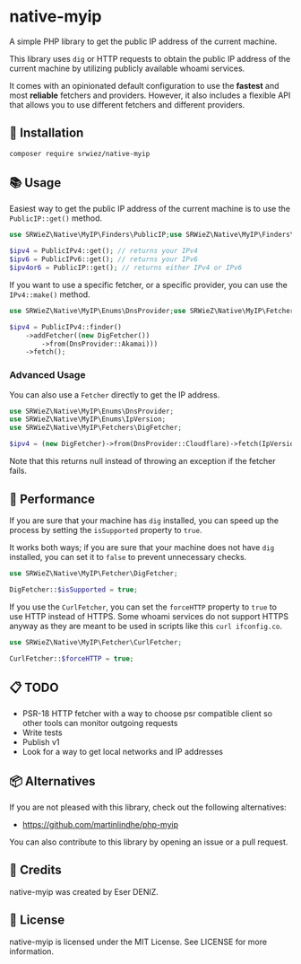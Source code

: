 # native-myip

[//]: # ([![Latest Stable Version]&#40;http://poser.pugx.org/srwiez/native-myip/v&#41;]&#40;https://packagist.org/packages/srwiez/native-myip&#41; [![Total Downloads]&#40;http://poser.pugx.org/srwiez/native-myip/downloads&#41;]&#40;https://packagist.org/packages/srwiez/native-myip&#41; [![Latest Unstable Version]&#40;http://poser.pugx.org/srwiez/native-myip/v/unstable&#41;]&#40;https://packagist.org/packages/srwiez/native-myip&#41; [![License]&#40;http://poser.pugx.org/srwiez/native-myip/license&#41;]&#40;https://packagist.org/packages/srwiez/native-myip&#41; [![PHP Version Require]&#40;http://poser.pugx.org/srwiez/native-myip/require/php&#41;]&#40;https://packagist.org/packages/srwiez/native-myip&#41;)

[//]: # (![GitHub Workflow Status &#40;with event&#41;]&#40;https://img.shields.io/github/actions/workflow/status/srwiez/native-myip/test.yml?label=Tests&#41;)
A simple PHP library to get the public IP address of the current machine.

This library uses `dig` or HTTP requests to obtain the public IP address of the current machine by utilizing publicly available whoami services.

It comes with an opinionated default configuration to use the **fastest** and most **reliable** fetchers and providers. However, it also includes a flexible API that allows you to use different fetchers and different providers.

## 🚀 Installation

```bash
composer require srwiez/native-myip
```

## 📚 Usage

Easiest way to get the public IP address of the current machine is to use the `PublicIP::get()` method.

```php
use SRWieZ\Native\MyIP\Finders\PublicIP;use SRWieZ\Native\MyIP\Finders\PublicIPv4;use SRWieZ\Native\MyIP\Finders\PublicIPv6;

$ipv4 = PublicIPv4::get(); // returns your IPv4
$ipv6 = PublicIPv6::get(); // returns your IPv6
$ipv4or6 = PublicIP::get(); // returns either IPv4 or IPv6
```

[//]: # (Talk about the default configuration)

If you want to use a specific fetcher, or a specific provider, you can use the `IPv4::make()` method.

```php
use SRWieZ\Native\MyIP\Enums\DnsProvider;use SRWieZ\Native\MyIP\Fetchers\DigFetcher;use SRWieZ\Native\MyIP\Finders\PublicIPv4;

$ipv4 = PublicIPv4::finder()
    ->addFetcher((new DigFetcher())
        ->from(DnsProvider::Akamai)))
    ->fetch();
```

### Advanced Usage

You can also use a `Fetcher` directly to get the IP address.

```php
use SRWieZ\Native\MyIP\Enums\DnsProvider;
use SRWieZ\Native\MyIP\Enums\IpVersion;
use SRWieZ\Native\MyIP\Fetchers\DigFetcher;

$ipv4 = (new DigFetcher)->from(DnsProvider::Cloudflare)->fetch(IpVersion::v4);
```

Note that this returns null instead of throwing an exception if the fetcher fails.

## 🏃 Performance

If you are sure that your machine has `dig` installed, you can speed up the process by setting the `isSupported`
property to `true`.

It works both ways; if you are sure that your machine does not have `dig` installed, you can set it to `false` to
prevent unnecessary checks.

```php
use SRWieZ\Native\MyIP\Fetcher\DigFetcher;

DigFetcher::$isSupported = true;
```

If you use the `CurlFetcher`, you can set the `forceHTTP` property to `true` to use HTTP instead of HTTPS.
Some whoami services do not support HTTPS anyway as they are meant to be used in scripts like this `curl ifconfig.co`.

```php
use SRWieZ\Native\MyIP\Fetcher\CurlFetcher;

CurlFetcher::$forceHTTP = true;
```

## 📋 TODO

- PSR-18 HTTP fetcher with a way to choose psr compatible client so other tools can monitor outgoing requests
- Write tests
- Publish v1
- Look for a way to get local networks and IP addresses

## 📦 Alternatives

If you are not pleased with this library, check out the following alternatives:

- https://github.com/martinlindhe/php-myip

You can also contribute to this library by opening an issue or a pull request.

## 👥 Credits

native-myip was created by Eser DENIZ.

## 📝 License

native-myip is licensed under the MIT License. See LICENSE for more information.
